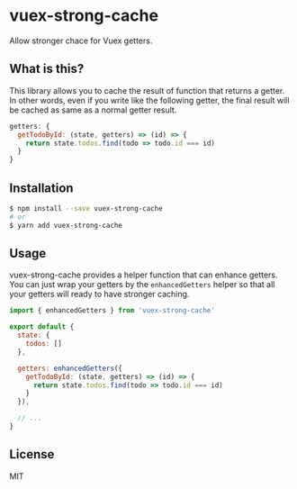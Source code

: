 # vuex-strong-cache

Allow stronger chace for Vuex getters.

## What is this?

This library allows you to cache the result of function that returns a getter. In other words, even if you write like the following getter, the final result will be cached as same as a normal getter result.

```js
getters: {
  getTodoById: (state, getters) => (id) => {
    return state.todos.find(todo => todo.id === id)
  }
}
```

## Installation

```sh
$ npm install --save vuex-strong-cache
# or
$ yarn add vuex-strong-cache
```

## Usage

vuex-strong-cache provides a helper function that can enhance getters. You can just wrap your getters by the `enhancedGetters` helper so that all your getters will ready to have stronger caching.

```js
import { enhancedGetters } from 'vuex-strong-cache'

export default {
  state: {
    todos: []
  },

  getters: enhancedGetters({
    getTodoById: (state, getters) => (id) => {
      return state.todos.find(todo => todo.id === id)
    }
  }),

  // ...
}
```

## License

MIT
